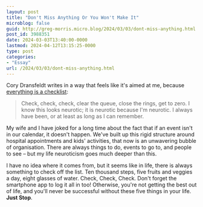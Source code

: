 ```yaml
---
layout: post
title: "Don't Miss Anything Or You Won't Make It"
microblog: false
guid: http://greg-morris.micro.blog/2024/03/03/dont-miss-anything.html
post_id: 3988351
date: 2024-03-03T13:40:00-0000
lastmod: 2024-04-12T13:15:25-0000
type: post
categories:
- "Essay"
url: /2024/03/03/dont-miss-anything.html
---
```

Cory Dransfeldt writes in a way that feels like it's aimed at me, because [everything is a checklist](https://coryd.dev/posts/2024/everything-is-a-checklist/):

> Check, check, check, clear the queue, close the rings, get to zero. I know this looks neurotic; it is neurotic because I'm neurotic. I always have been, or at least as long as I can remember.

My wife and I have joked for a long time about the fact that if an event isn't in our calendar, it doesn't happen. We've built up this rigid structure around hospital appointments and kids' activities, that now is an unwavering bubble of organisation. There are always things to do, events to go to, and people to see – but my life neuroticism goes much deeper than this.

I have no idea where it comes from, but it seems like in life, there is always something to check off the list. Ten thousand steps, five fruits and veggies a day, eight glasses of water. Check, Check, Check. Don't forget the smartphone app to log it all in too! Otherwise, you're not getting the best out of life, and you'll never be successful without these five things in your life. **Just Stop**.
